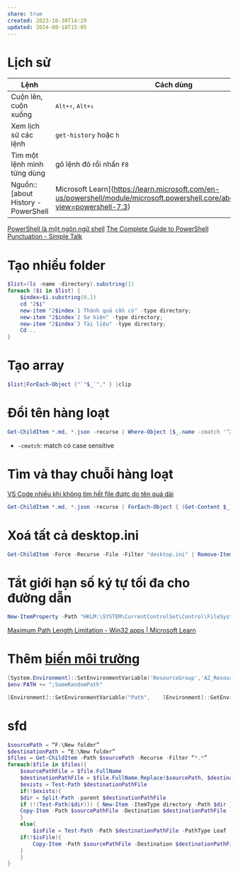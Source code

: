 ```yaml
---
share: true
created: 2023-10-30T14:29
updated: 2024-08-18T15:05
---
```

# Lịch sử
| Lệnh                        | Cách dùng                          |
| --------------------------- | ---------------------------------- |
| Cuộn lên, cuộn xuống        | <kbd>Alt+↑</kbd>, <kbd>Alt+↓</kbd> |
| Xem lịch sử các lệnh        | `get-history` hoặc `h`             |
| Tìm một lệnh mình từng dùng | gõ lệnh đó rồi nhấn `F8`           |
Nguồn:: [about History - PowerShell | Microsoft Learn](https://learn.microsoft.com/en-us/powershell/module/microsoft.powershell.core/about/about_history?view=powershell-7.3)

[PowerShell là một ngôn ngữ shell](./PowerShell%20l%C3%A0%20m%E1%BB%99t%20ng%C3%B4n%20ng%E1%BB%AF%20shell.md)
[The Complete Guide to PowerShell Punctuation - Simple Talk](https://www.red-gate.com/simple-talk/sysadmin/powershell/the-complete-guide-to-powershell-punctuation/)
# Tạo nhiều folder
```PowerShell
$list=(ls -name -directory).substring(1)
foreach ($i in $list) {
	$index=$i.substring(0,1)
	cd "2$i" 
	new-item "2$index`1 Thành quả cần có" -type directory;
	new-item "2$index`2 Sự kiện" -type directory;
	new-item "2$index`3 Tài liệu" -type directory;
	Cd ..
}
```
# Tạo array
```PowerShell
$list|ForEach-Object {"`"$_`"," } |clip
```
# Đổi tên hàng loạt
```PowerShell
Get-ChildItem *.md, *.json -recurse | Where-Object {$_.name -cmatch '^2[A-Z]'}  | Rename-Item -newname { $_.name -replace '^2(.*)', '4$1'} -whatif 
```
- `-cmatch`: match có case sensitive
# Tìm và thay chuỗi hàng loạt
[VS Code nhiều khi không tìm hết file được do tên quá dài](../../../C%C3%B4ng%20c%E1%BB%A5/IDE%20(VS%20Code)/VS%20Code%20nhi%E1%BB%81u%20khi%20kh%C3%B4ng%20t%C3%ACm%20h%E1%BA%BFt%20file%20%C4%91%C6%B0%E1%BB%A3c%20do%20t%C3%AAn%20qu%C3%A1%20d%C3%A0i.md)
```PowerShell
Get-ChildItem *.md, *.json -recurse | ForEach-Object { (Get-Content $_).Replace('Kết quả cần có::','Thành quả cần có::') | Set-Content $_ } 
```
# Xoá tất cả desktop.ini 
```PowerShell
Get-ChildItem -Force -Recurse -File -Filter "desktop.ini" | Remove-Item -force
```
# Tắt giới hạn số ký tự tối đa cho đường dẫn
```PowerShell
New-ItemProperty -Path "HKLM:\SYSTEM\CurrentControlSet\Control\FileSystem" -Name "LongPathsEnabled" -Value 1 -PropertyType DWORD -Force
```
[Maximum Path Length Limitation - Win32 apps | Microsoft Learn](https://learn.microsoft.com/en-us/windows/win32/fileio/maximum-file-path-limitation?tabs=powershell#enable-long-paths-in-windows-10-version-1607-and-later)

# Thêm [biến môi trường](../../Path,%20env/Bi%E1%BA%BFn%20m%C3%B4i%20tr%C6%B0%E1%BB%9Dng%20gi%C3%BAp%20ta%20%C4%91i%E1%BB%81n%20nh%E1%BB%AFng%20gi%C3%A1%20tr%E1%BB%8B%20l%E1%BA%B7p%20%C4%91i%20l%E1%BA%B7p%20l%E1%BA%A1i%20nhanh%20h%C6%A1n.md) 
```PowerShell
[System.Environment]::SetEnvironmentVariable('ResourceGroup','AZ_Resource_Group', 'User')
$env:PATH += ";SomeRandomPath"
```
```PowerShell
[Environment]::SetEnvironmentVariable("Path",    [Environment]::GetEnvironmentVariable("Path", [EnvironmentVariableTarget]::Machine) + ";C:\bin", [EnvironmentVariableTarget]::Machine)
```
# sfd
```PowerShell
$sourcePath = “F:\New folder”  
$destinationPath = “E:\New folder”  
$files = Get-ChildItem -Path $sourcePath -Recurse -Filter “*.*”  
foreach($file in $files){  
	$sourcePathFile = $file.FullName  
	$destinationPathFile = $file.FullName.Replace($sourcePath, $destinationPath)  
	$exists = Test-Path $destinationPathFile  
	if(!$exists){  
	$dir = Split-Path -parent $destinationPathFile  
	if (!(Test-Path($dir))) { New-Item -ItemType directory -Path $dir }  
	Copy-Item -Path $sourcePathFile -Destination $destinationPathFile -Recurse -Force  
	}  
	else{  
		$isFile = Test-Path -Path $destinationPathFile -PathType Leaf  
	if(!$isFile){  
		Copy-Item -Path $sourcePathFile -Destination $destinationPathFile -Recurse -Force  
	}  
	}  
}
```
